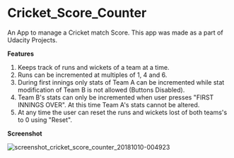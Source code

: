 # Cricket_Score_Counter
An App to manage a Cricket match Score.
This app was made as a part of Udacity Projects.

**Features**
1) Keeps track of runs and wickets of a team at a time.
2) Runs can be incremented at multiples of 1, 4 and 6.
3) During first innings only stats of Team A can be incremented while stat modification of Team B is not allowed (Buttons Disabled).
4) Team B's stats can only be incremented when user presses "FIRST INNINGS OVER". At this time Team A's stats cannot be altered.
5) At any time the user can reset the runs and wickets lost of both teams's to 0 using "Reset". 

**Screenshot**

![screenshot_cricket_score_counter_20181010-004923](https://user-images.githubusercontent.com/31140745/46693453-6da32780-cc27-11e8-8062-0abe16fb8335.png)
